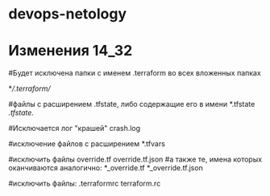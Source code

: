 # devops-netology
# Изменения 14_32

#Будет исключена папки с именем .terraform во всех вложенных папках

**/.terraform/*

#файлы с расширением .tfstate, либо содержащие его в имени
*.tfstate
*.tfstate.*

#Исключается лог "крашей" 
crash.log

#исключение файлов с расширением
*.tfvars

#исключить файлы
override.tf
override.tf.json
#а также те, имена которых оканчиваются аналогично:
*_override.tf
*_override.tf.json

#исключить файлы:
.terraformrc
terraform.rc